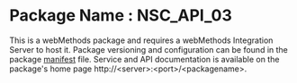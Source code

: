 # Package Name : NSC_API_03
This is a webMethods package and requires a webMethods Integration Server to host it. Package versioning and configuration can be found in the package [manifest](./NSC_API_03/manifest.v3) file. Service and API documentation is available on the package's home page http://&lt;server&gt;:&lt;port&gt;/&lt;packagename>.